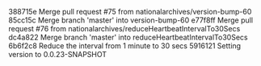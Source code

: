 388715e Merge pull request #75 from nationalarchives/version-bump-60
85cc15c Merge branch 'master' into version-bump-60
e77f8ff Merge pull request #76 from nationalarchives/reduceHeartbeatIntervalTo30Secs
dc4a822 Merge branch 'master' into reduceHeartbeatIntervalTo30Secs
6b6f2c8 Reduce the interval from 1 minute to 30 secs
5916121 Setting version to 0.0.23-SNAPSHOT
